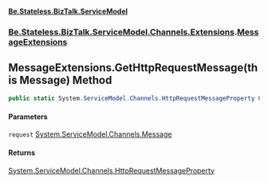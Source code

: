 #### [Be.Stateless.BizTalk.ServiceModel](README.md 'README')
### [Be.Stateless.BizTalk.ServiceModel.Channels.Extensions](Be.Stateless.BizTalk.ServiceModel.Channels.Extensions.md 'Be.Stateless.BizTalk.ServiceModel.Channels.Extensions').[MessageExtensions](MessageExtensions.md 'Be.Stateless.BizTalk.ServiceModel.Channels.Extensions.MessageExtensions')

## MessageExtensions.GetHttpRequestMessage(this Message) Method

```csharp
public static System.ServiceModel.Channels.HttpRequestMessageProperty GetHttpRequestMessage(this System.ServiceModel.Channels.Message request);
```
#### Parameters

<a name='Be.Stateless.BizTalk.ServiceModel.Channels.Extensions.MessageExtensions.GetHttpRequestMessage(thisSystem.ServiceModel.Channels.Message).request'></a>

`request` [System.ServiceModel.Channels.Message](https://docs.microsoft.com/en-us/dotnet/api/System.ServiceModel.Channels.Message 'System.ServiceModel.Channels.Message')

#### Returns
[System.ServiceModel.Channels.HttpRequestMessageProperty](https://docs.microsoft.com/en-us/dotnet/api/System.ServiceModel.Channels.HttpRequestMessageProperty 'System.ServiceModel.Channels.HttpRequestMessageProperty')